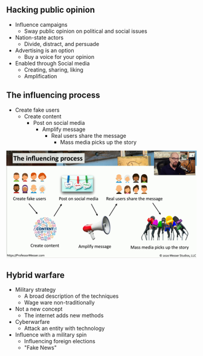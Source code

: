 ## Hacking public opinion
- Influence campaigns
	- Sway public opinion on political and social issues
- Nation-state actors
	- Divide, distract, and persuade
- Advertising is an option
	- Buy a voice for your opinion
- Enabled through Social media
	- Creating, sharing, liking
	- Amplification

## The influencing process
- Create fake users
	- Create content
		- Post on social media
			- Amplify message
				- Real users share the message
					- Mass media picks up the story

![](../Images/240509-88.png)

## Hybrid warfare
- Military strategy
	- A broad description of the techniques
	- Wage ware non-traditionally
- Not a new concept
	- The internet adds new methods
- Cyberwarfare
	- Attack an entity with technology
- Influence with a military spin
	- Influencing foreign elections
	- "Fake News"
